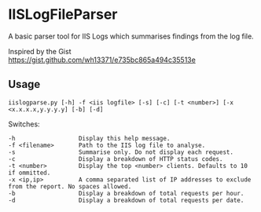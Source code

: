 # IISLogFileParser
A basic parser tool for IIS Logs which summarises findings from the log file.

Inspired by the Gist https://gist.github.com/wh13371/e735bc865a494c35513e 


## Usage

``iislogparse.py [-h] -f <iis logfile> [-s] [-c] [-t <number>] [-x <x.x.x.x,y.y.y.y] [-b] [-d]``

Switches:
```
-h                  Display this help message.
-f <filename>       Path to the IIS log file to analyse.
-s                  Summarise only. Do not display each request.
-c                  Display a breakdown of HTTP status codes.
-t <number>         Display the top <number> clients. Defaults to 10 if ommitted.
-x <ip,ip>          A comma separated list of IP addresses to exclude from the report. No spaces allowed.
-b                  Display a breakdown of total requests per hour.
-d                  Display a breakdown of total requests per date.
```
